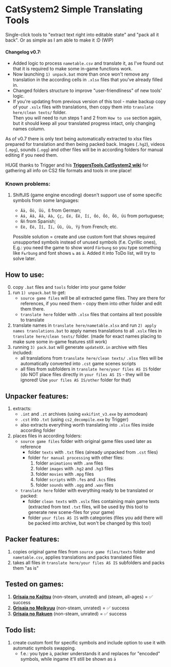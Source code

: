 # CatSystem2 Simple Translating Tools
Single-click tools to "extract text right into editable state" and "pack all it back". Or as simple as I am able to make it :D (WIP)

####  Changelog v0.7:
+ Added logic to process `nametable.csv` and translate it, as I've found out that it is required to make some in-game functions work.
+ Now launching `1) unpack.bat` more than once won't remove any translation in the according cells in `.xlsx` files that you've already filled in.
+ Changed folders structure to improve "user-friendliness" of new tools' logic.
+ If you're updating from previous version of this tool - make backup copy of your `.xslx` files with translations, then copy them into `translate here/clean texts/` folder.\
Then you will need to run steps 1 and 2 from `How to use` section again, but it should keep all your translated progress intact, only changing names column.

As of v0.7 there is only text being automatically extracted to xlsx files prepared for translation and then being packed back.
Images (`.hg2`), videos (`.mpg`), sounds (`.ogg`) and other files will be in according folders for manual editing if you need them.

HUGE thanks to Trigger and his **[TriggersTools.CatSystem2 wiki](https://github.com/trigger-segfault/TriggersTools.CatSystem2)** for gathering all info on CS2 file formats and tools in one place!

### Known problems:
1) ShiftJIS (game engine encoding) doesn't support use of some specific symbols from some languages:
   + `Ää, Öö, Üü, ß` from German; 
   + `Áá, Ââ, Ãã, Àà, Çç, Éé, Êê, Íí, Óó, Ôô, Õõ, Úú` from portuguese; 
   + `Ññ` from Spanish; 
   + `Èè, Ëë, Îî, Ïï, Ûû, Ùù, Ÿÿ` from French; etc.

   Possible solution = create and use custom font that shows required unsupported symbols instead of unused symbols (f.e. Cyrillic ones),
E.g.: you need the game to show word `Färbung` so you type something like `Fьrbung` and font shows `ь` as `ä`. Added it into ToDo list, will try to solve later.


## How to use:
0) copy `.bat` files and `tools` folder into your game folder
1) run `1) unpack.bat` to get:
   * `source game files` will be all extracted game files. They are there for references, if you need them - copy them into other folder and edit them there. 
   * `translate here` folder with `.xlsx` files that contains all text possible to translate
2) translate names in `translate here/nametable.xlsx` and run `2) apply names translations.bat` to apply names translations to all `.xslx` files in `translate here/clean texts/` folder. (made for exact names placing to make sure some in-game features still work)
3) running `3) pack.bat` will generate `updateXX.in` archive with files included:
   * all translations from `translate here/clean texts/` `.xlsx` files will be automatically converted into `.cst` game scenes scripts
   * all files from subfolders in `translate here/your files AS IS` folder (do NOT place files directly in `your files AS IS` - they will be ignored! Use `your files AS IS/other` folder for that)


## Unpacker features:
1) extracts:
   + `.int` and `.zt` archives (using `exkifint_v3.exe` by asmodean)
   + `.cst` into `.txt` (using `cs2_decompile.exe` by Trigger)
   + also extracts everything worth translating into `.xlsx` files inside according folder
2) places files in according folders:
   * `source game files` folder with original game files used later as reference
      + folder `texts` with `.txt` files (already unpacked from `.cst` files)
      + folder `for manual processing` with other files:
        1) folder `animations` with `.anm` files
        2) folder `images` with `.hg2` and `.hg3` files
        3) folder `movies` with `.mpg` files
        4) folder `scripts` with `.fes` and `.kcs` files
        5) folder `sounds` with `.ogg` and `.wav` files
   * `translate here` folder with everything ready to be translated or packed:
      + folder `clean texts` with `.xslx` files containing main game texts (extracted from text `.txt` files, will be used by this tool to generate new scene-files for your game)
      + folder `your files AS IS` with categories (files you add there will be packed into archive, but won't be changed by this tool)



## Packer features:
1) copies original game files from `source game files/texts` folder and `nametable.csv`, applies translations and packs translated files
2) takes all files in `translate here/your files AS IS` subfolders and packs them "as is"

## Tested on games:
1) **[Grisaia no Kajitsu](https://vndb.org/v5154)** (non-steam, unrated) and (steam, all-ages) =  ✅ success
2) **[Grisaia no Meikyuu](https://vndb.org/v7723)** (non-steam, unrated) =  ✅ success
3) **[Grisaia no Rakuen](https://vndb.org/v7724)** (non-steam, unrated) =  ✅ success

## Todo list:
1) create custom font for specific symbols and include option to use it with automatic symbols swapping.
   + f.e.: you type `ä`, packer understands it and replaces for "encoded" symbols, while ingame it'll still be shown as `ä`
